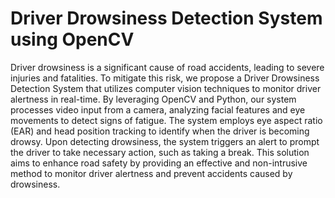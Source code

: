 # Driver Drowsiness Detection System using OpenCV
 Driver drowsiness is a significant cause of road accidents, leading to severe injuries and fatalities. To mitigate this risk, we propose a Driver Drowsiness Detection System that utilizes computer vision techniques to monitor driver alertness in real-time. By leveraging OpenCV and Python, our system processes video input from a camera, analyzing facial features and eye movements to detect signs of fatigue. The system employs eye aspect ratio (EAR) and head position tracking to identify when the driver is becoming drowsy. Upon detecting drowsiness, the system triggers an alert to prompt the driver to take necessary action, such as taking a break. This solution aims to enhance road safety by providing an effective and non-intrusive method to monitor driver alertness and prevent accidents caused by drowsiness.
